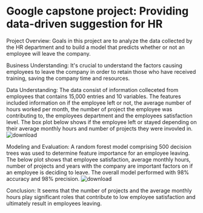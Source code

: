# Google capstone project: Providing data-driven suggestion for HR

Project Overview:
Goals in this project are to analyze the data collected by the HR department and to build a model that predicts whether or not an employee will leave the company.

Business Understanding:
It's crucial to understand the factors causing employees to leave the company in order to retain those who have received training, saving the company time and resources.

Data Understanding:
The data consist of information colleceted from employees that contains 15,000 entries and 10 variables. The features included information on if the employee left or not, the average number of hours worked per month, the number of project the employee was contributing to, the employees department and the employees satisfaction level. 
The box plot below shows if the employee left or stayed depending on their average monthly hours and number of projects they were invovled in.
![download](https://github.com/DFirlotte/Portfolio/assets/93957112/17a6c6cf-6495-4607-91cc-d6a6c91853e8)

Modeling and Evaluation:
A random forest model comprising 500 decision trees was used to determine feature importance for an employee leaving. The below plot shows that employee satisfaction, average monthly hours, number of projects and years with the company are important factors on if an employee is deciding to leave. The overall model performed with 98% accuracy and 98% precision.
![download](https://github.com/DFirlotte/Portfolio/assets/93957112/fb5e81b7-1a8a-4499-9b39-95bc33f6e18d)

Conclusion:
It seems that the number of projects and the average monthly hours play significant roles that contribute to low employee satisfaction and ultimately result in employees leaving.
